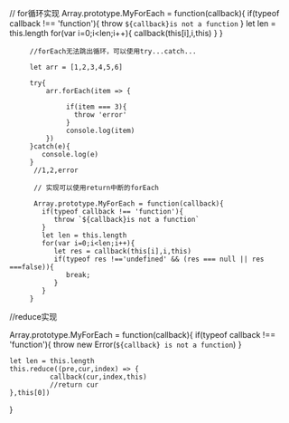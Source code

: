 // for循环实现
		Array.prototype.MyForEach = function(callback){
            if(typeof callback !== 'function'){
               throw `${callback}is not a function`
            }
            let len = this.length
            for(var i=0;i<len;i++){
               callback(this[i],i,this)
            }
         }
         
         
         //forEach无法跳出循环，可以使用try...catch...
         
         let arr = [1,2,3,4,5,6]
         
         try{
             arr.forEach(item => {
         
                  if(item === 3){
                    throw 'error'
                  }
                  console.log(item)
             })
         }catch(e){
            console.log(e)
         }
          //1,2,error
         
          // 实现可以使用return中断的forEach
         
          Array.prototype.MyForEach = function(callback){
            if(typeof callback !== 'function'){
               throw `${callback}is not a function`
            }
            let len = this.length
            for(var i=0;i<len;i++){
               let res = callback(this[i],i,this)
               if(typeof res !=='undefined' && (res === null || res ===false)){
                  break;
               }
            }
         }

//reduce实现

Array.prototype.MyForEach = function(callback){
    if(typeof callback !== 'function'){
       throw new Error(`${callback} is not a function`)
    }
 
    let len = this.length
    this.reduce((pre,cur,index) => {
              callback(cur,index,this)
              //return cur
    },this[0])
 }
 